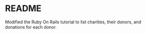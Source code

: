 # README

Modified the Ruby On Rails tutorial to list charities, their donors, and donations for each donor.